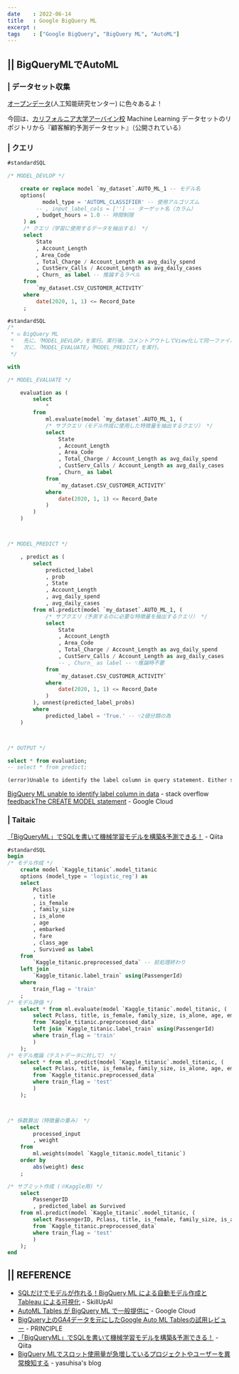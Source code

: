 ```yaml
---
date    : 2022-06-14
title   : Google BigQuery ML
excerpt : 
tags    : ["Google BigQuery", "BigQuery ML", "AutoML"]
---
```


## || BigQueryMLでAutoML
### | データセット収集

[オープンデータ](https://hsi.ksc.kwansei.ac.jp/AI-Center/opendata.html)(人工知能研究センター) に色々あるよ！


今回は、[カリフォルニア大学アーバイン校](https://academic-accelerator.com/Manuscript-Generator/jp/California-Irvine) Machine Learning データセットのリポジトリから『顧客解約予測データセット』（公開されている）


### | クエリ

```SQL
#standardSQL

/* MODEL_DEVLOP */

    create or replace model `my_dataset`.AUTO_ML_1 -- モデル名
    options(
           model_type = 'AUTOML_CLASSIFIER' -- 使用アルゴリズム
         -- , input_label_cols = [''] -- ターゲット名（カラム）
         , budget_hours = 1.0 -- 時間制限
     ) as
     /* クエリ（学習に使用するデータを抽出する） */
     select
         State
         , Account_Length
   　    , Area_Code
         , Total_Charge / Account_Length as avg_daily_spend
         , CustServ_Calls / Account_Length as avg_daily_cases
         , Churn_ as label -- 推論するラベル
     from  
         `my_dataset.CSV_CUSTOMER_ACTIVITY`
     where
         date(2020, 1, 1) <= Record_Date
     ;
```
```SQL
#standardSQL
/*
 * ◇ BigQuery ML
 *   先に、「MODEL_DEVLOP」を実行。実行後、コメントアウトしてView化して同一ファイルで扱うのもあり
 *   次に、「MODEL_EVALUATE」「MODEL_PREDICT」を実行。
 */

with

/* MODEL_EVALUATE */

    evaluation as (
        select 
            * 
        from 
            ml.evaluate(model `my_dataset`.AUTO_ML_1, (
            /* サブクエリ（モデル作成に使用した特徴量を抽出するクエリ） */
            select
                State
                , Account_Length
                , Area_Code
                , Total_Charge / Account_Length as avg_daily_spend
                , CustServ_Calls / Account_Length as avg_daily_cases
                , Churn_ as label
            from  
                `my_dataset.CSV_CUSTOMER_ACTIVITY`
            where
                date(2020, 1, 1) <= Record_Date
            )
        )
    )



/* MODEL_PREDICT */

    , predict as (
        select
            predicted_label
            , prob
            , State
            , Account_Length
            , avg_daily_spend
            , avg_daily_cases
        from ml.predict(model `my_dataset`.AUTO_ML_1, (
            /* サブクエリ（予測するのに必要な特徴量を抽出するクエリ） */
            select
                State
                , Account_Length
                , Area_Code
                , Total_Charge / Account_Length as avg_daily_spend
                , CustServ_Calls / Account_Length as avg_daily_cases
                -- , Churn_ as label -- ∵推論時不要
            from  
                `my_dataset.CSV_CUSTOMER_ACTIVITY`
            where
                date(2020, 1, 1) <= Record_Date
            )
        ), unnest(predicted_label_probs)
        where
            predicted_label = 'True.' -- ∵2値分類の為
    )



/* OUTPUT */

select * from evaluation;
-- select * from predict;

```

```txt
(error)Unable to identify the label column in query statement. Either specify the label column using OPTIONS(input_label_cols=['your_label_col']) or name the label column in the data as 'label'.
```
[BigQuery ML unable to identify label column in data](https://stackoverflow.com/questions/54151811/bigquery-ml-unable-to-identify-label-column-in-data) - stack overflow
[feedbackThe CREATE MODEL statement](https://cloud.google.com/bigquery-ml/docs/reference/standard-sql/bigqueryml-syntax-create) - Google Cloud

### | Taitaic
[「BigQueryML」でSQLを書いて機械学習モデルを構築&予測できる！](https://qiita.com/s_yaginuma/items/b692d3716dcb06416ce0) - Qiita
```sql
#standardSQL
begin
/* モデル作成 */
    create model `Kaggle_titanic`.model_titanic
    options (model_type = 'logistic_reg') as
    select
        Pclass
        , title
        , is_female
        , family_size
        , is_alone
        , age
        , embarked
        , fare
        , class_age
        , Survived as label
    from 
        `Kaggle_titanic.preprocessed_data` -- 前処理終わり
    left join 
        `Kaggle_titanic.label_train` using(PassengerId)
    where 
        train_flag = 'train'
    ;
/* モデル評価 */
    select * from ml.evaluate(model `Kaggle_titanic`.model_titanic, (
        select Pclass, title, is_female, family_size, is_alone, age, embarked, fare, class_age, Survived as label
        from `Kaggle_titanic.preprocessed_data`
        left join `Kaggle_titanic.label_train` using(PassengerId)
        where train_flag = 'train'
        )
    );
/* モデル推論（テストデータに対して） */
    select * from ml.predict(model `Kaggle_titanic`.model_titanic, (
        select Pclass, title, is_female, family_size, is_alone, age, embarked, fare, class_age, Survived as label
        from `Kaggle_titanic.preprocessed_data`
        where train_flag = 'test'
        )
    );



/* 係数算出（特徴量の重み） */
    select 
        processed_input
        , weight
    from 
        ml.weights(model `Kaggle_titanic.model_titanic`)
    order by  
        abs(weight) desc
    ;

/* サブミット作成 (※Kaggle用) */
    select 
        PassengerID
        , predicted_label as Survived
    from ml.predict(model `Kaggle_titanic`.model_titanic, (
        select PassengerID, Pclass, title, is_female, family_size, is_alone, age, embarked, fare, class_age, Survived as label
        from `Kaggle_titanic.preprocessed_data`
        where train_flag = 'test'
        )
    );
end
```


## || REFERENCE
+ [SQLだけでモデルが作れる！BigQuery ML による自動モデル作成と Tableau による可視化](https://www.skillupai.com/blog/tech/bigquery-tableau/) - SkillUpAI
+ [AutoML Tables が BigQuery ML で一般提供に](https://cloud.google.com/blog/ja/products/data-analytics/automl-tables-now-generally-available-bigquery-ml) - Google Cloud
+ [BigQuery上のGA4データを元にしたGoogle Auto ML Tablesの試用レビュー](https://www.principle-c.com/column/ga/ga4/review-ga4-google-auto-ml-tables/) - PRINCIPLE
+ [「BigQueryML」でSQLを書いて機械学習モデルを構築&予測できる！](https://qiita.com/s_yaginuma/items/b692d3716dcb06416ce0) - Qiita
+ [BigQuery MLでスロット使用量が急増しているプロジェクトやユーザーを異常検知する](https://www.yasuhisay.info/entry/2022/03/07/104500) - yasuhisa's blog
